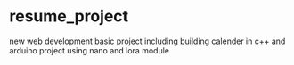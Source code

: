 # resume_project
new web development basic project including building calender in c++ and arduino project using nano and lora module 
